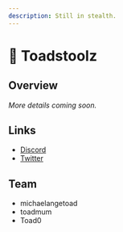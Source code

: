 ```yaml
---
description: Still in stealth.
---
```


# 🐸 Toadstoolz

## Overview

_More details coming soon._

## Links

* [Discord](http://discord.gg/toadstoolz)
* [Twitter](https://twitter.com/toadstoolzNFT)

## Team

* michaelangetoad
* toadmum
* Toad0

